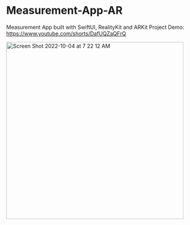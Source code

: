 # Measurement-App-AR
Measurement App built with SwiftUI, RealityKit and ARKit
Project Demo: https://www.youtube.com/shorts/DafUQZaQFrQ

<img width="471" alt="Screen Shot 2022-10-04 at 7 22 12 AM" src="https://user-images.githubusercontent.com/7616530/193844867-37d8ba47-7752-43d8-a9be-9994841a1f20.png">
